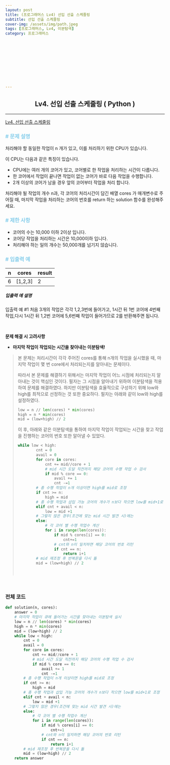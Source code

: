 ```yaml
---
layout: post
title: (프로그래머스 Lv4) 선입 선출 스케줄링
subtitle: 선입 선출 스케줄링
cover-img: /assets/img/path.jpeg
tags: [프로그래머스, Lv4, 이분탐색]
category: 프로그래머스











---
```


<center>
  <h2>
    Lv4. 선입 선출 스케줄링 ( Python )
  </h2>
</center>

------

[Lv4. 선입 선출 스케줄링](https://programmers.co.kr/learn/courses/30/lessons/12920)

### <span style="color:skyblue"># 문제 설명</span>

처리해야 할 동일한 작업이 n 개가 있고, 이를 처리하기 위한 CPU가 있습니다.

이 CPU는 다음과 같은 특징이 있습니다.

- CPU에는 여러 개의 코어가 있고, 코어별로 한 작업을 처리하는 시간이 다릅니다.
- 한 코어에서 작업이 끝나면 작업이 없는 코어가 바로 다음 작업을 수행합니다.
- 2개 이상의 코어가 남을 경우 앞의 코어부터 작업을 처리 합니다.

처리해야 될 작업의 개수 n과, 각 코어의 처리시간이 담긴 배열 cores 가 매개변수로 주어질 때, 마지막 작업을 처리하는 코어의 번호를 return 하는 solution 함수를 완성해주세요.

### <span style="color:skyblue"># 제한 사항</span>

- 코어의 수는 10,000 이하 2이상 입니다.
- 코어당 작업을 처리하는 시간은 10,000이하 입니다.
- 처리해야 하는 일의 개수는 50,000개를 넘기지 않습니다.

### <span style="color:skyblue"># 입출력 예</span>

| n    | cores   | result |
| ---- | ------- | ------ |
| 6    | [1,2,3] | 2      |

##### 입출력 예 설명

입출력 예 #1
처음 3개의 작업은 각각 1,2,3번에 들어가고, 1시간 뒤 1번 코어에 4번째 작업,다시 1시간 뒤 1,2번 코어에 5,6번째 작업이 들어가므로 2를 반환해주면 됩니다.

<br>

 **문제 해결 시 고려사항**

- **마지막 작업이 작업되는 시간을 찾아내는 이분탐색!**

>  본 문제는 처리시간이 각각 주어진 cores를 통해 n개의 작업을 실시했을 때, 마지막 작업이 몇 번 core에서 처리되는지를 알아내는 문제이다.
>
>  따라서 본 문제를 해결하기 위해서는 마지막 작업이 어느 시점에 처리되는지 알아내는 것이 핵심인 것이다. 필자는 그 시점을 알아내기 위하여 이분탐색을 적용하여 문제를 해결하였다. 하지만 이분탐색을 효율적으로 구성하기 위해 low와 high를 최적으로 선정하는 것 또한 중요하다. 필자는 아래와 같이 low와 high를 설정하였다.
>
>  ```python
>  low = n // len(cores) * min(cores)
>  high = n * min(cores)
>  mid = (low+high) // 2
>  ```
>
>  이 후, 아래와 같은 이분탐색을 통하여 마지막 작업이 작업되는 시간을 찾고 작업을 진행하는 코어의 번호 또한 알아낼 수 있었다.
>
>  ```python
>  while low < high:
>          cnt = 0
>          avail = 0
>          for core in cores:
>              cnt += mid//core + 1
>              # mid 시간 도달 직전까지 해당 코어의 수행 작업 수 검사
>              if mid % core == 0:
>                  avail += 1
>                  cnt -=1
>          # 총 수행 작업이 n개 이상이면 high를 mid로 조정
>          if cnt >= n:
>              high = mid
>          # 총 수행 작업과 삽입 가능 코어의 개수가 n보다 작으면 low를 mid+1로 조정
>          elif cnt + avail < n:
>              low = mid +1
>          # 그렇지 않은 경우(조건에 맞는 mid 시간 발견 시)에는
>          else:
>              # 각 코어 별 수행 작업수 계산
>              for i in range(len(cores)):
>                  if mid % cores[i] == 0:
>                      cnt+=1
>                  # cnt와 n이 일치하면 해당 코어의 번호 리턴
>                  if cnt == n:
>                      return i+1
>          # mid 재조정 후 반복문을 다시 돎
>          mid = (low+high) // 2
>  ```
>
>  <br>

<br>

### 전체 코드

```python
def solution(n, cores):
    answer = 0
    # 마지막 작업이 큐에 들어가는 시간을 찾아내는 이분탐색 실시
    low = n // len(cores) * min(cores)
    high = n * min(cores)
    mid = (low+high) // 2
    while low < high:
        cnt = 0
        avail = 0
        for core in cores:
            cnt += mid//core + 1
            # mid 시간 도달 직전까지 해당 코어의 수행 작업 수 검사
            if mid % core == 0:
                avail += 1
                cnt -=1
        # 총 수행 작업이 n개 이상이면 high를 mid로 조정
        if cnt >= n:
            high = mid
        # 총 수행 작업과 삽입 가능 코어의 개수가 n보다 작으면 low를 mid+1로 조정
        elif cnt + avail < n:
            low = mid +1
        # 그렇지 않은 경우(조건에 맞는 mid 시간 발견 시)에는
        else:
            # 각 코어 별 수행 작업수 계산
            for i in range(len(cores)):
                if mid % cores[i] == 0:
                    cnt+=1
                # cnt와 n이 일치하면 해당 코어의 번호 리턴
                if cnt == n:
                    return i+1
        # mid 재조정 후 반복문을 다시 돎
        mid = (low+high) // 2
    return answer
```

